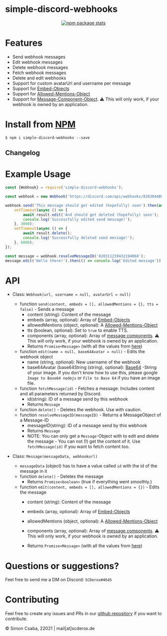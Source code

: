 # simple-discord-webhooks

<p align="center"><a href="https://nodei.co/npm/simple-discord-webhooks/"><img alt="npm package stats" src="https://nodei.co/npm/simple-discord-webhooks.png"></a></p>

# Features

* Send webhook messages
* Edit webhook messages
* Delete webhook messages
* Fetch webhook messages
* Delete and edit webhooks
* Support for custom avatarUrl and username per message
* Support for [Embed-Objects](https://discord.com/developers/docs/resources/channel#embed-object)
* Support for [Allowed-Mentions-Object](https://discord.com/developers/docs/resources/channel#allowed-mentions-object)
* Support for [Message-Component-Object](https://discord.com/developers/docs/interactions/message-components#component-object). ⚠ This will only work, if your webhook is owned by an application. 

# Install from [NPM](https://www.npmjs.com/package/simple-discord-webhooks)

`$ npm i simple-discord-webhooks --save`

## Changelog

# Example Usage

```js
const {Webhook} = require('simple-discord-webhooks');

const webhook = new Webhook('https://discord.com/api/webhooks/820304489637871657/QPZWXNS6wUsQ7iKA-Sm7YDIODCbxk60WNeRDoPtEOxZaMvlqbrM_1LQ_LVZHMNhbdz6N');

webhook.send('This message should get edited (hopefully) soon').then(async (result) => {
    setTimeout(async () => {
        await result.edit('And should get deleted (hopefully) soon');
        console.log('Successfully edited send message!');
    }, 3000);
    setTimeout(async () => {
        await result.delete();
        console.log('Successfully deleted send message!');
    }, 6000);
});

const message = webhook.resolveMessageID('820311219432194068');
message.edit('Hello there!').then(() => console.log('Edited message'))
```

# API

* Class: `Webhook(url, username = null, avatarUrl = null)`
    * function `send(content, embeds = [], allowedMentions = {}, tts = false)` - Sends a message
        * content (string): Content of the message
        * embeds (array, optional): Array
          of [Embed-Objects](https://discord.com/developers/docs/resources/channel#embed-object)
        * allowedMentions (object, optional):
          A [Allowed-Mentions-Object](https://discord.com/developers/docs/resources/channel#allowed-mentions-object)
        * tts (boolean, optional): Set to `true` to enable TTS.
        * components (array, optional): Array
          of [message components](https://discord.com/developers/docs/interactions/message-components#component-object).
          ⚠ This will only work, if your webhook is owned by an application.
        * Returns `Promise<Message>` (with all the values
          from [here](https://discord.com/developers/docs/resources/channel#message-object))
    * function `edit(name = null, base64Avatar = null)` - Edits the webhook object
        * name (string, optional): New username of the webhook
        * base64Avatar (base64String (string), optional): [Base64](https://en.wikipedia.org/wiki/Base64) -String of your
          image. If you don't know how to use this, please google `Image to Base64 nodejs` or `File to Base 64` if you
          have an image file.
    * function `fetchMessage(id)` - Fetches a message. Includes content and all parameters returned by Discord.
        * id(string): ID of a message send by this webhook
        * Returns `Message`
    * function `delete()` - Deletes the webhook. Use with caution.
    * function `resolveMessageID(messageID)` - Returns a MessageObject of a Message-ID
        * messageID(string): ID of a message send by this webhook
        * Returns `Message`
        * NOTE: You can only get a `Message`-Object with to edit and delete the message - You can not (!) get the
          content of it. Use `fetchMessage(id)` if you want to fetch content too.

* Class: `Message(messageData, webhookurl)`
    * `messageData` (object) has to have a value called `id` with the id of the message in it
    * function `delete()` - Deletes the message
        * Returns `Promise<boolean>` (true if everything went smoothly.)
    * function `edit(content, embeds = [], allowedMentions = {})` - Edits the message
        * content (string): Content of the message
        * embeds (array, optional): Array
          of [Embed-Objects](https://discord.com/developers/docs/resources/channel#embed-object)
        * allowedMentions (object, optional):
          A [Allowed-Mentions-Object](https://discord.com/developers/docs/resources/channel#allowed-mentions-object)
        * components (array, optional): Array
          of [message components](https://discord.com/developers/docs/interactions/message-components#component-object).
          ⚠ This will only work, if your webhook is owned by an application.

        * Returns `Promise<Message>`  (with all the values
          from [here](https://discord.com/developers/docs/resources/channel#message-object))

# Questions or suggestions?

Feel free to send me a DM on Discord: `SCDerox#4645`

# Contributing

Feel free to create any issues and PRs in our [github repository](https://github.com/SCDerox/simple-discord-webhooks) if
you want to contribute.

© Simon Csaba, 22021 | mail[at]scderox.de